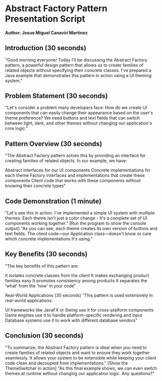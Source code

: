 # Abstract Factory Pattern Presentation Script
#### Author: Josue Miguel Canaviri Martinez

## Introduction (30 seconds)
"Good morning everyone! Today I'll be discussing the Abstract Factory pattern, a powerful design pattern that allows us to create families of related objects without specifying their concrete classes. I've prepared a Java example that demonstrates this pattern in action using a UI theming system."

## Problem Statement (30 seconds)
"Let's consider a problem many developers face: How do we create UI components that can easily change their appearance based on the user's theme preference? We need buttons and text fields that can switch between light, dark, and other themes without changing our application's core logic."

## Pattern Overview (30 seconds)
"The Abstract Factory pattern solves this by providing an interface for creating families of related objects. In our example, we have:

Abstract interfaces for our UI components
Concrete implementations for each theme
Factory interfaces and implementations that create these components
Client code that works with these components without knowing their concrete types"

## Code Demonstration (1 minute)
"Let's see this in action. I've implemented a simple UI system with multiple themes. Each theme isn't just a color change - it's a complete set of UI components working together."
[Run the program to show the console output]
"As you can see, each theme creates its own version of buttons and text fields. The client code—our Application class—doesn't know or care which concrete implementations it's using."

## Key Benefits (30 seconds)
"The key benefits of this pattern are:

It isolates concrete classes from the client
It makes exchanging product families easy
It promotes consistency among products
It separates the 'what' from the 'how' in your code"

Real-World Applications (30 seconds)
"This pattern is used extensively in real-world applications:

UI frameworks like JavaFX or Swing use it for cross-platform components
Game engines use it to handle platform-specific rendering and input
Database systems use it to work with different database vendors"

## Conclusion (30 seconds)
"To summarize, the Abstract Factory pattern is ideal when you need to create families of related objects and want to ensure they work together seamlessly. It allows your system to be extensible while keeping your client code clean and decoupled from implementations."
[Show the ThemeSwitcher in action]
"As this final example shows, we can even switch themes at runtime without changing our application logic. Any questions?"